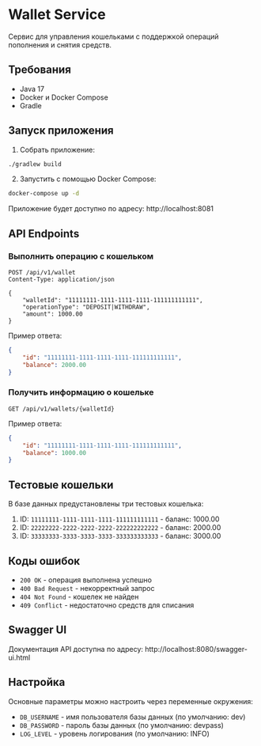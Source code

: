 # Wallet Service

Сервис для управления кошельками с поддержкой операций пополнения и снятия средств.

## Требования

- Java 17
- Docker и Docker Compose
- Gradle

## Запуск приложения

1. Собрать приложение:
```bash
./gradlew build
```

2. Запустить с помощью Docker Compose:
```bash
docker-compose up -d
```

Приложение будет доступно по адресу: http://localhost:8081

## API Endpoints

### Выполнить операцию с кошельком
```
POST /api/v1/wallet
Content-Type: application/json

{
    "walletId": "11111111-1111-1111-1111-111111111111",
    "operationType": "DEPOSIT|WITHDRAW",
    "amount": 1000.00
}
```

Пример ответа:
```json
{
    "id": "11111111-1111-1111-1111-111111111111",
    "balance": 2000.00
}
```

### Получить информацию о кошельке
```
GET /api/v1/wallets/{walletId}
```

Пример ответа:
```json
{
    "id": "11111111-1111-1111-1111-111111111111",
    "balance": 1000.00
}
```

## Тестовые кошельки

В базе данных предустановлены три тестовых кошелька:

1. ID: `11111111-1111-1111-1111-111111111111` - баланс: 1000.00
2. ID: `22222222-2222-2222-2222-222222222222` - баланс: 2000.00
3. ID: `33333333-3333-3333-3333-333333333333` - баланс: 3000.00

## Коды ошибок

- `200 OK` - операция выполнена успешно
- `400 Bad Request` - некорректный запрос
- `404 Not Found` - кошелек не найден
- `409 Conflict` - недостаточно средств для списания

## Swagger UI

Документация API доступна по адресу: http://localhost:8080/swagger-ui.html

## Настройка

Основные параметры можно настроить через переменные окружения:

- `DB_USERNAME` - имя пользователя базы данных (по умолчанию: dev)
- `DB_PASSWORD` - пароль базы данных (по умолчанию: devpass)
- `LOG_LEVEL` - уровень логирования (по умолчанию: INFO)

